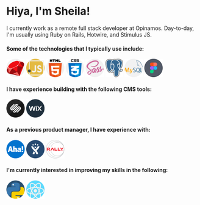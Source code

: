 <h1 class="text-center">Hiya, I'm Sheila!</h1>


 
<p>I currently work as a remote full stack developer at Opinamos. 
Day-to-day, I'm usually using Ruby on Rails, Hotwire, and Stimulus JS.</p>



<!-- <img src="images/dive.jpg"> -->


<h4>Some of the technologies that I typically use include: </h4>
<p float="left">
 <img src="images/ruby.png" height="48px">          <img src="images/javascript.png" height="48px">          <img src="images/html-5.png" height="48px">          <img src="images/css.png" height="48px">          <img src="images/sass.png" height="48px">          <img src="images/postgres.png" height="48px">          <img src="images/mysql.png" height="48px">          <img src="images/figma.png" height="48px">     
 </p>

<h4>I have experience building with the following CMS tools: </h4>
<p float="left">
 <img src="images/squarespace.png" height="48px">          <img src="images/wix.png" height="48px">
</p>

<h4>As a previous product manager, I have experience with: </h4>
<p float="left">
 <img src="images/aha.png" height="48px">          <img src="images/jira.png" height="48px">          <img src="images/rally.png" height="48px">
</p>

<h4>I'm currently interested in improving my skills in the following: </h4>
<p float="left">
 <img src="images/python.png" height="48px">          <img src="images/react.png" height="48px">
</p>


<!--
**sheesh19/sheesh19** is a ✨ _special_ ✨ repository because its `README.md` (this file) appears on your GitHub profile.

Here are some ideas to get you started:

- 🔭 I’m currently working on ...
- 🌱 I’m currently learning ...
- 👯 I’m looking to collaborate on ...
- 🤔 I’m looking for help with ...
- 💬 Ask me about ...
- 📫 How to reach me: ...
- 😄 Pronouns: ...
- ⚡ Fun fact: ...
-->
